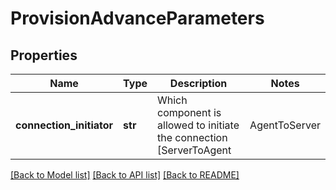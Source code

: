 # ProvisionAdvanceParameters

## Properties
Name | Type | Description | Notes
------------ | ------------- | ------------- | -------------
**connection_initiator** | **str** | Which component is allowed to initiate the connection [ServerToAgent | AgentToServer | BothAllowed]. Parameters start with capital letter.  HIDDEN. | [optional] 

[[Back to Model list]](../README.md#documentation-for-models) [[Back to API list]](../README.md#documentation-for-api-endpoints) [[Back to README]](../README.md)


